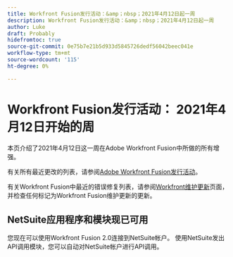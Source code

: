 ```yaml
---
title: Workfront Fusion发行活动：&amp；nbsp；2021年4月12日起一周
description: Workfront Fusion发行活动：&amp；nbsp；2021年4月12日起一周
author: Luke
draft: Probably
hidefromtoc: true
source-git-commit: 0e75b7e21b5d933d5845726dedf56042beec041e
workflow-type: tm+mt
source-wordcount: '115'
ht-degree: 0%

---
```


# Workfront Fusion发行活动： 2021年4月12日开始的周

本页介绍了2021年4月12日这一周在Adobe Workfront Fusion中所做的所有增强。

有关所有最近更改的列表，请参阅[Adobe Workfront Fusion发行活动](/help/workfront-fusion/fusion-product-releases/fusion-release-activity.md)。

有关Workfront Fusion中最近的错误修复列表，请参阅[Workfront维护更新](https://experienceleague.adobe.com/docs/workfront-known-issues/releases/current-updates.html?lang=zh-Hans)页面，并检查任何标记为Workfront Fusion维护更新的更新。

## NetSuite应用程序和模块现已可用

您现在可以使用Workfront Fusion 2.0连接到NetSuite帐户。 使用NetSuite发出API调用模块，您可以自动对NetSuite帐户进行API调用。
